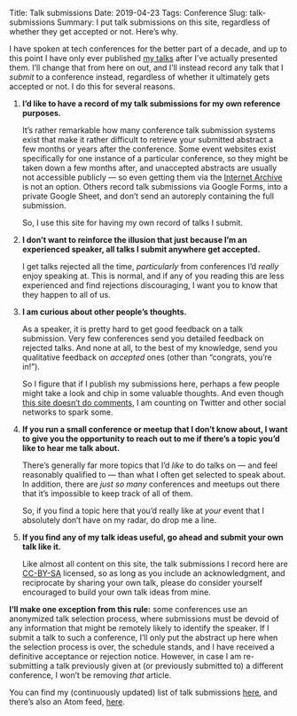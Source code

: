 Title: Talk submissions
Date: 2019-04-23
Tags: Conference
Slug: talk-submissions
Summary: I put talk submissions on this site, regardless of whether they get accepted or not. Here’s why.

I have spoken at tech conferences for the better part of a decade, and
up to this point I have only ever published [my
talks](/category/presentations.html) after I’ve actually presented
them. I’ll change that from here on out, and I’ll instead record any
talk that I _submit_ to a conference instead, regardless of whether it
ultimately gets accepted or not. I do this for several reasons.

1. **I’d like to have a record of my talk submissions for my own
   reference purposes.**

	It’s rather remarkable how many conference talk submission systems
	exist that make it rather difficult to retrieve your submitted
	abstract a few months or years after the conference. Some event
	websites exist specifically for one instance of a particular
	conference, so they might be taken down a few months after, and
	unaccepted abstracts are usually not accessible publicly — so even
	getting them via the [Internet Archive](https://archive.org/) is
	not an option. Others record talk submissions via Google Forms,
	into a private Google Sheet, and don’t send an autoreply
	containing the full submission.
	
	So, I use this site for having my own record of talks I submit.

2. **I don’t want to reinforce the illusion that just because I’m an
	experienced speaker, all talks I submit anywhere get accepted.**

	I get talks rejected all the time, _particularly_ from conferences
	I’d _really_ enjoy speaking at. This is normal, and if any of you
	reading this are less experienced and find rejections
	discouraging, I want you to know that they happen to all of us.

3. **I am curious about other people’s thoughts.**

    As a speaker, it is pretty hard to get good feedback on a talk
    submission. Very few conferences send you detailed feedback on
    rejected talks. And none at all, to the best of my knowledge, send
    you qualitative feedback on _accepted_ ones (other than “congrats,
    you’re in!”).
	
	So I figure that if I publish my submissions here, perhaps a few
    people might take a look and chip in some valuable thoughts. And
    even though [this site doesn’t do comments](/comments/), I am
    counting on Twitter and other social networks to spark some.
	
4. **If you run a small conference or meetup that I don’t know about,
	I want to give you the opportunity to reach out to me if there’s a
	topic you’d like to hear me talk about.**
   
    There’s generally far more topics that I’d *like* to do talks on —
    and feel reasonably qualified to — than what I often get selected
    to speak about. In addition, there are _just so many_ conferences
    and meetups out there that it’s impossible to keep track of all of
    them.
	
	So, if you find a topic here that you’d really like at _your_
    event that I absolutely don’t have on my radar, do drop me a line.

5. **If you find any of my talk ideas useful, go ahead and submit your
   own talk like it.**

	Like almost all content on this site, the talk submissions I
	record here are
	[CC-BY-SA](https://creativecommons.org/licenses/by-sa/4.0/deed.en)
	licensed, so as long as you include an acknowledgment, and
	reciprocate by sharing your own talk, please do consider yourself
	encouraged to build your own talk ideas from mine.

**I’ll make one exception from this rule:** some conferences use an
anonymized talk selection process, where submissions must be devoid of
any information that might be remotely likely to identify the
speaker. If I submit a talk to such a conference, I’ll only put the
abstract up here when the selection process is over, the schedule
stands, and I have received a definitive acceptance or rejection
notice. However, in case I am re-submitting a talk previously given at
(or previously submitted to) a different conference, I won’t be
removing *that* article.

You can find my (continuously updated) list of talk submissions
[here](/category/talk-submissions.html), and there’s also an Atom
feed, [here](/feeds/category/talk-submissions.atom.xml).
